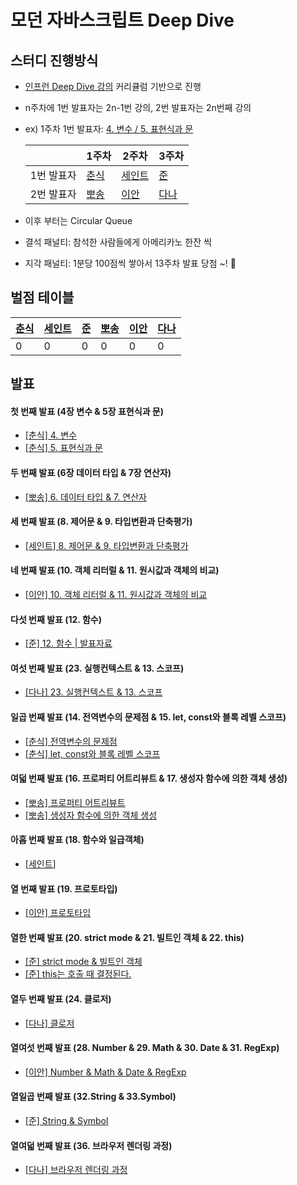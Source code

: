 # 모던 자바스크립트 Deep Dive

## 스터디 진행방식

- [인프런 Deep Dive 강의](https://www.inflearn.com/course/%EB%AA%A8%EB%8D%98-%EC%9E%90%EB%B0%94%EC%8A%A4%ED%81%AC%EB%A6%BD%ED%8A%B8-%EB%94%A5%EB%8B%A4%EC%9D%B4%EB%B8%8C) 커리큘럼 기반으로 진행

- n주차에 1번 발표자는 2n-1번 강의, 2번 발표자는 2n번째 강의
- ex) 1주차 1번 발표자: [4. 변수 / 5. 표현식과 문](https://www.inflearn.com/course/%EB%AA%A8%EB%8D%98-%EC%9E%90%EB%B0%94%EC%8A%A4%ED%81%AC%EB%A6%BD%ED%8A%B8-%EB%94%A5%EB%8B%A4%EC%9D%B4%EB%B8%8C/lecture/95632?tab=curriculum)

  |            | 1주차                                   | 2주차                                    | 3주차                                |
  | ---------- | --------------------------------------- | ---------------------------------------- | ------------------------------------ |
  | 1번 발표자 | [춘식](https://github.com/jiseung-kang) | [세인트](https://github.com/Seongtaek-H) | [준](https://github.com/junghyeonsu) |
  | 2번 발표자 | [뽀송](https://github.com/i4song)       | [이안](https://github.com/useonglee)     | [다나](https://github.com/deli-ght)  |

- 이후 부터는 Circular Queue

- 결석 패널티: 참석한 사람들에게 아메리카노 한잔 씩
- 지각 패널티: 1분당 100점씩 쌓아서 13주차 발표 당첨 ~! 🥳

## 벌점 테이블

| [춘식](https://github.com/jiseung-kang) | [세인트](https://github.com/Seongtaek-H) | [준](https://github.com/junghyeonsu) | [뽀송](https://github.com/i4song) | [이안](https://github.com/useonglee) | [다나](https://github.com/deli-ght) |
| --------------------------------------- | ---------------------------------------- | ------------------------------------ | --------------------------------- | ------------------------------------ | ----------------------------------- |
| 0                                       | 0                                        | 0                                    | 0                                 | 0                                    | 0                                   |

## 발표

#### 첫 번째 발표 (4장 변수 & 5장 표현식과 문)

- [[춘식] 4. 변수](https://velog.io/@jiseung/%EB%B3%80%EC%88%98)
- [[춘식] 5. 표현식과 문](https://velog.io/@jiseung/%ED%91%9C%ED%98%84%EC%8B%9D%EA%B3%BC-%EB%AC%B8)

#### 두 번째 발표 (6장 데이터 타입 & 7장 연산자)

- [[뽀송] 6. 데이터 타입 & 7. 연산자](https://velog.io/@dnr6054/data-type-and-operator)

#### 세 번째 발표 (8. 제어문 & 9. 타입변환과 단축평가)

- [[세인트] 8. 제어문 & 9. 타입변환과 단축평가](<https://github.com/PPO-F-MAN/modern-javascript-deep-dive/blob/c14d594abc6576cd8cd15406b7412feb3c20ee9c/03)%208.%20%EC%A0%9C%EC%96%B4%EB%AC%B8%20&%209.%20%ED%83%80%EC%9E%85%EB%B3%80%ED%99%98%EA%B3%BC%20%EB%8B%A8%EC%B6%95%ED%8F%89%EA%B0%80/saint.md>)

#### 네 번째 발표 (10. 객체 리터럴 & 11. 원시값과 객체의 비교)

- [[이안] 10. 객체 리터럴 & 11. 원시값과 객체의 비교](https://www.useonglee.dev/blog/%EA%B0%9D%EC%B2%B4-%EB%A6%AC%ED%84%B0%EB%9F%B4&%EC%9B%90%EC%8B%9C%EA%B0%92%EA%B3%BC-%EA%B0%9D%EC%B2%B4%EC%9D%98-%EB%B9%84%EA%B5%90)

#### 다섯 번째 발표 (12. 함수)

- [[준] 12. 함수 | 발표자료](https://junghyeonsu-dev.vercel.app/posts/Function)

#### 여섯 번째 발표 (23. 실행컨텍스트 & 13. 스코프)

- [[다나] 23. 실행컨텍스트 & 13. 스코프](https://deliminju.notion.site/5ffb947f2de740a1a3a9308e3894e1dd)

#### 일곱 번째 발표 (14. 전역변수의 문제점 & 15. let, const와 블록 레벨 스코프)

- [[춘식] 전역변수의 문제점](https://velog.io/@jiseung/JavaScript-%EC%A0%84%EC%97%AD-%EB%B3%80%EC%88%98%EC%9D%98-%EB%AC%B8%EC%A0%9C%EC%A0%90)
- [[춘식] let, const와 블록 레벨 스코프](https://velog.io/@jiseung/JavaScript-let-const-%ED%82%A4%EC%9B%8C%EB%93%9C%EC%99%80-%EB%B8%94%EB%A1%9D-%EB%A0%88%EB%B2%A8-%EC%8A%A4%EC%BD%94%ED%94%84)

#### 여덟 번째 발표 (16. 프로퍼티 어트리뷰트 & 17. 생성자 함수에 의한 객체 생성)

- [[뽀송] 프로퍼티 어트리뷰트](https://velog.io/@dnr6054/property-attribute)
- [[뽀송] 생성자 함수에 의한 객체 생성](https://velog.io/@dnr6054/deepdive-constructor)

#### 아홉 번째 발표 (18. 함수와 일급객체)

- [[세인트](-)]

#### 열 번째 발표 (19. 프로토타입)

- [[이안] 프로토타입](https://www.useonglee.dev/blog/%ED%94%84%EB%A1%9C%ED%86%A0%ED%83%80%EC%9E%85)

#### 열한 번째 발표 (20. strict mode & 21. 빌트인 객체 & 22. this)

- [[준] strict mode & 빌트인 객체](https://github.com/PPO-F-MAN/modern-javascript-deep-dive/blob/513abc817ce746a8c2778c59cf6794edbf6de199/11\)%2020.%20strict%20mode%20&%2021.%20%EB%B9%8C%ED%8A%B8%EC%9D%B8%20%EA%B0%9D%EC%B2%B4%20&%2022.%20this/June.md)
- [[준] this는 호출 때 결정된다.](https://junghyeonsu-dev.vercel.app/posts/This)

#### 열두 번째 발표 (24. 클로저)

- [[다나] 클로저](https://velog.io/@deli-ght/%EB%94%A5%EB%8B%A4%EC%9D%B4%EB%B8%8C-%EC%8A%A4%ED%84%B0%EB%94%94-%ED%81%B4%EB%A1%9C%EC%A0%80)

#### 열여섯 번째 발표 (28. Number & 29. Math & 30. Date & 31. RegExp)

- [[이안] Number & Math & Date & RegExp](https://www.useonglee.dev/blog/%EC%9E%90%EB%B0%94%EC%8A%A4%ED%81%AC%EB%A6%BD%ED%8A%B8-Number-Math-Date-RegExp)

#### 열일곱 번째 발표 (32.String & 33.Symbol)

- [[준] String & Symbol](https://github.com/PPO-F-MAN/modern-javascript-deep-dive/blob/513abc817ce746a8c2778c59cf6794edbf6de199/17\)%2032.%20String%20&%2033.%20Symbol/June.md)

#### 열여덟 번째 발표 (36. 브라우저 렌더링 과정)

- [[다나] 브라우저 렌더링 과정](https://deliminju.notion.site/e80c616b50d04de8955b472b5a4ac905)
